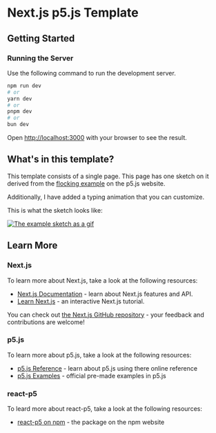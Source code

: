 
# Next.js p5.js Template

## Getting Started

### Running the Server

Use the following command to run the development server.

```bash
npm run dev
# or
yarn dev
# or
pnpm dev
# or
bun dev
```

Open [http://localhost:3000](http://localhost:3000) with your browser to see the result.

## What's in this template?

This template consists of a single page. This page has one sketch on it derived from the [flocking example](https://processing.org/examples/flocking.html) on the p5.js website. 

Additionally, I have added a typing animation that you can customize.

This is what the sketch looks like:

[<img src="./sketch.gif" alt="The example sketch as a gif"/>](https://github.com/epoll31)

## Learn More

### Next.js

To learn more about Next.js, take a look at the following resources:

- [Next.js Documentation](https://nextjs.org/docs) - learn about Next.js features and API.
- [Learn Next.js](https://nextjs.org/learn) - an interactive Next.js tutorial.

You can check out [the Next.js GitHub repository](https://github.com/vercel/next.js/) - your feedback and contributions are welcome!

### p5.js

To learn more about p5.js, take a look at the following resources:

- [p5.js Reference](https://p5js.org/reference/) - learn about p5.js using there online reference
- [p5.js Examples](https://p5js.org/examples/) - official pre-made examples in p5.js

### react-p5

To leard more about react-p5, take a look at the following resources:

- [react-p5 on npm](https://www.npmjs.com/package/react-p5) - the package on the npm website
